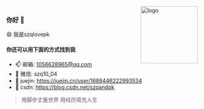 <img src="https://github-readme-stats.vercel.app/api?username=szqlovepk&show_icons=true" alt="logo" height="150"  align="right" />
<!-- <img src="https://github-readme-stats.vercel.app/api/top-langs/?username=szqlovepk&layout=compact" alt="logo" height="160" width="320" align="right" /> -->

### 你好 👋
😄 我是szqlovepk

#### 你还可以用下面的方式找到我

- 📫 邮箱: 1056628965@qq.com
- 💬 微信: szq10_04
- 📖 juejin: https://juejin.cn/user/1688446222993534
- 📖 csdn: https://blog.csdn.net/szqandpk

> 用脚步丈量世界 用经历填充人生
<!-- <img src="https://github-profile-trophy.vercel.app/?username=szqlovepk&theme=flat" alt="logo" height="120" align="center" style="margin: auto; margin-bottom: 10px;" /> -->


